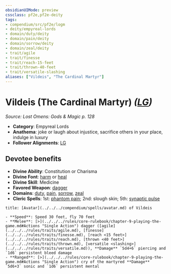 ```yaml
---
obsidianUIMode: preview
cssclass: pf2e,pf2e-deity
tags:
- compendium/src/pf2e/logm
- deity/empyreal-lords
- domain/duty/deity
- domain/pain/deity
- domain/sorrow/deity
- domain/zeal/deity
- trait/agile
- trait/finesse
- trait/reach-15-feet
- trait/thrown-40-feet
- trait/versatile-slashing
aliases: ["Vildeis", "The Cardinal Martyr"]
---
```

# Vildeis (The Cardinal Martyr) *([LG](../../../rules/traits/lawful-goo-b1.md))*  
*Source: Lost Omens: Gods & Magic p. 128*  

- **Category**: Empyreal Lords
- **Anathema**: joke or laugh about injustice, sacrifice others in your place, indulge in luxury
- **Follower Alignments**: [LG](../../../rules/traits/lawful-goo-b1.md)

## Devotee benefits

- **Divine Ability**: Constitution or Charisma
- **Divine Font**: [harm](../../spells/harm.md) or [heal](../../spells/heal.md)
- **Divine Skill**: Medicine
- **Favored Weapon**: [dagger](../../equipment/items/dagger.md)
- **Domains**: [duty](../domains.md#Duty), [pain](../domains.md#Pain), [sorrow](../domains.md#Sorrow), [zeal](../domains.md#Zeal)
- **Cleric Spells**: 1st: [phantom pain](../../spells/phantom-pain.md); 2nd: slough skin; 5th: [synaptic pulse](../../spells/synaptic-pulse.md)

```ad-embed-avatar
title: [Avatar](../../../compendium/spells/avatar.md) of Vildeis

- **Speed**: Speed 30 feet, fly 70 feet
- **Melee**: [>](../../../rules/core-rulebook/chapter-9-playing-the-game.md#Actions "Single Action") dagger ([agile](../../../rules/traits/agile.md), [finesse](../../../rules/traits/finesse.md), [reach <15 feet>](../../../rules/traits/reach.md), [thrown <40 feet>](../../../rules/traits/thrown.md), [versatile <slashing>](../../../rules/traits/versatile.md)), **Damage** `5d4+6` piercing and `1d6` persistent bleed damage
- **Ranged**: [>](../../../rules/core-rulebook/chapter-9-playing-the-game.md#Actions "Single Action") cry of the martyred **Damage** `5d6+3` sonic and `1d6` persistent mental
```
